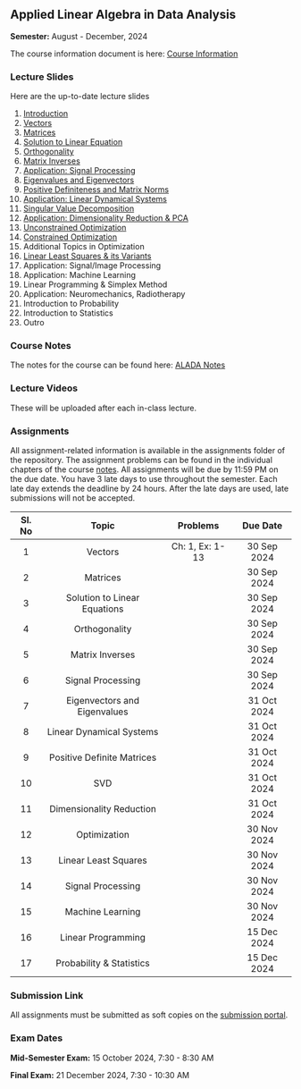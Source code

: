 ## Applied Linear Algebra in Data Analysis

**Semester:** August - December, 2024

The course information document is here: [Course Information](info.pdf)


### Lecture Slides
Here are the up-to-date lecture slides
1. [Introduction](lecture_slides/00-why_do_this_course.pdf)
2. [Vectors](lecture_slides/01-vector-spaces.pdf)
3. [Matrices](lecture_slides/02-matrices.pdf)
4. [Solution to Linear Equation](lecture_slides/03-solnslineareqns.pdf)
5. [Orthogonality](lecture_slides/04-orthogonality.pdf)
6. [Matrix Inverses](lecture_slides/05-matrixinverses.pdf)
7. [Application: Signal Processing](lecture_slides/06-signalprocessing)
7. [Eigenvalues and Eigenvectors](lecture_slides/07-eigenvalvec.pdf)
8. [Positive Definiteness and Matrix Norms](lecture_slides/08-pdmatnorm.pdf)
9. [Application: Linear Dynamical Systems](lecture_slides/09-lds.pdf)
10. [Singular Value Decomposition](lecture_slides/10-svd.pdf)
11. [Application: Dimensionality Reduction & PCA](lecture_slides/11-dimredpca.pdf)
12. [Unconstrained Optimization](lecture_slides/12-opt.pdf)
13. [Constrained Optimization](lecture_slides/13-constopt.pdf)
14. Additional Topics in Optimization
15. [Linear Least Squares & its Variants](lecture_slides/15-leastsquares.pdf)
16. Application: Signal/Image Processing
17. Application: Machine Learning
18. Linear Programming & Simplex Method
19. Application: Neuromechanics, Radiotherapy
20. Introduction to Probability
21. Introduction to Statistics
22. Outro

### Course Notes
The notes for the course can be found here: [ALADA Notes](notes/aladanotes.pdf)

### Lecture Videos
These will be uploaded after each in-class lecture.

### Assignments
All assignment-related information is available in the assignments folder of the repository. The assignment problems can be found in the individual chapters of the course [notes](notes/aladanotes.pdf). All assignments will be due by 11:59 PM on the due date. You have 3 late days to use throughout the semester. Each late day extends the deadline by 24 hours. After the late days are used, late submissions will not be accepted.


Sl. No | Topic | Problems | Due Date
:---: | :---: | :---: | :---:
 1 | Vectors | Ch: 1, Ex: 1-13 | 30 Sep 2024
 2 | Matrices  | | 30 Sep 2024
 3 | Solution to Linear Equations | | 30 Sep 2024
 4 | Orthogonality | | 30 Sep 2024
 5 | Matrix Inverses | | 30 Sep 2024
 6 | Signal Processing | | 30 Sep 2024
 7 | Eigenvectors and Eigenvalues | | 31 Oct 2024
 8 | Linear Dynamical Systems | | 31 Oct 2024
 9 | Positive Definite Matrices | | 31 Oct 2024
 10 | SVD | | 31 Oct 2024
 11 | Dimensionality Reduction | | 31 Oct 2024
 12 | Optimization | | 30 Nov 2024
 13 | Linear Least Squares | | 30 Nov 2024
 14 | Signal Processing | | 30 Nov 2024
 15 | Machine Learning | | 30 Nov 2024
 16 | Linear Programming | | 15 Dec 2024
 17 | Probability & Statistics | | 15 Dec 2024

### Submission Link
All assignments must be submitted as soft copies on the [submission portal]().

### Exam Dates
**Mid-Semester Exam:** 15 October 2024, 7:30 - 8:30 AM

**Final Exam:** 21 December 2024, 7:30 - 10:30 AM
